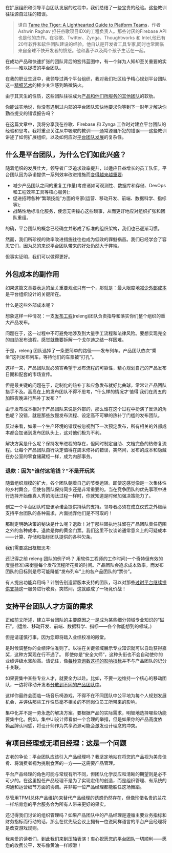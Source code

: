 <!--
title:驯服老虎：平台团队的趣味指南
cover: https://cdn.thenewstack.io/media/2023/11/f2851fb0-tiger-5256833_1280-1024x682.jpg
-->

在扩展组织和引导平台团队发展的过程中，我们总结了一些宝贵的经验。这些教训往往源自过往的错误。

> 译自 [Tame the Tiger: A Lighthearted Guide to Platform Teams](https://thenewstack.io/tame-the-tiger-a-lighthearted-guide-to-platform-teams/)，作者 Ashwin Raghav 担任谷歌项目IDX的工程负责人。那些讨厌的Firebase API也是他的杰作。在谷歌、Twitter、Zynga、Thoughtworks 和 Intel,他已有20年软件和软件团队建设的经验。他自认是开发者工具专家,同时也常面临来自全球不快开发者的愤怒。他和妻子以及两个孩子生活在一起。

在成功产品和快速扩张的团队背后的宏伟蓝图中，有一个鲜为人知却至关重要的实体——难以捉摸的平台团队。

在我的职业生涯中，我领导过两个平台组织，我对我们社区给予精心规划平台团队这一[精细艺术](https://thenewstack.io/high-performing-devops-teams-build-self-service-platforms/)的稀少关注感到略微恼火。

由于其天生的性质，这些团队往往成为[产品和他们所服务的其他团队](https://thenewstack.io/why-you-should-run-your-platform-team-like-a-product-team/)的软肋。

你能诚实地说，你没有遇到过内部的平台团队欢快地要求你等到下一财年才解决你勤奋提交的错误报告吗？

在这篇文章中，我将分享我在谷歌、Firebase 和 Zynga 工作时对建立平台团队的经验和思考。我将重点关注从中吸取的教训——通常源自所犯的错误——这些教训讲述了如何扩展组织，以及如何应对[平台团队发展](https://thenewstack.io/platform-teams-adopt-these-7-developer-productivity-drivers/)的复杂性。

## 什么是平台团队，为什么它们如此兴盛？

随着组织的发展壮大，领导者广泛追求效率提升，以适应日益增长的员工队伍。平台团队因为承诺提供一系列效率改进措施而[变得越来越重要](https://thenewstack.io/humanitec-the-golden-path-to-platform-engineering/):

- 减少产品团队之间的重复工作量(考虑诸如可观测性、数据库和存储、DevOps 和工程效率工具等核心服务);
- 促进招聘各种“繁琐技能”方面的专家(运营、移动开发、前端、数据科学、指标等);
- 战略性地标准化服务，使您无需操心这些琐事，从而更好地应对组织扩张和团队重组。

的确，平台团队的概念已经确立并形成了标准的组织架构，我们也已逐渐习惯。

然而，我们所珍视的效率改进措施往往也成为低效的罪魁祸首。我们已经学会了容忍它们，因为总的来说平台团队带来的好处仍然大于弊端。

但事实证明，我们可以做得更好。

## 外包成本的副作用

如果这篇文章要表达的至关重要观点只有一个，那就是：最大限度地[减少外部成本](https://thenewstack.io/factor-cost-efficiency-into-platform-engineering-for-growth-profitability/)是平台组织设计的关键所在。

什么是这些外部成本呢？

想象这样一种情况：一支[发布工程](https://thenewstack.io/setting-kubernetes-standards-with-platform-engineering/)(releng)团队负责指导和落实你们整个组织的重大产品发布。

问题在于，这一过程中不可避免地涉及到大量手工流程和法律风险。要想实现完全的自助发布流程，感觉就像要拆解一个戈尔迪之结一样困难。

于是，releng 团队选择了一条更简单的路径——发布列车。产品团队依次“乘坐”这列发布列车，等待他们的车票被“打孔”。

这样一来，产品团队就必须寄希望于发布流程的可靠性，精心规划自己的产品发布日期和配套的市场宣传。

但是最关键的问题在于，定制化的热补丁和应急发布就好比曲球，常常让产品团队措手不及。高高在上的发布团队不得不思考，“什么样的情况才‘值得’我们在周五的加班夜晚进行热补丁发布？”

由于发布成本相对于产品团队来说是外部的，那么谁在这个过程中扮演了反派的角色呢？没错，就是那些放慢发布流程、设定高不可攀的热补丁门槛的发布团队。

反过来看，如果一个生产环境的错误被忽视到下一次预定发布，所有相关的外部成本都会加诸到发布团队头上，这对他们极为不利。

解决方案是什么呢？保持发布进程的存在，但同时制定自助、文档完备的热修复流程。让每个产品团队自行决定值得在周末修补的错误，突然间，发布的成本和隐藏在办公室的零食储藏柜一样，成为内部事务。

### 退款：因为“谁付这笔钱？”不是开玩笑

随着组织规模的扩大，各个团队朝着自己的节奏运转。即使这感觉像是一次集体性的乡村舞会，但使各团队保持同步还是非常重要的。当在竞争团队的优先事项中进行选择开始像真人秀的淘汰过程一样时，你就知道是时候加强决策能力了。

创立一个平台团队时应该承诺会提供持续的支持。领导者必须在成立仪式之外继续支持平台团队的各种需求，片面抛弃他们是不可取的！

那制定明确决策的秘诀是什么呢？退款！对于那些固执地驻留在产品团队责任范围之外的各种成本，退款是你的黄金门票。我们这里不仅谈论通常意义上的可疑成本——计算、存储和指标团队提供的各种欠条。

我们需要跳出框框思考:

还记得之前 releng 团队的例子吗？ 用软件工程师的工作时间(一个奇特但有效的度量标准)来衡量每个发布流程所花费的时间。产品团队会追求成本效率，而发布团队的目标则是尽可能降低“发布列车”上的各产品团队的“票价”。

有人提出功能弃用吗？计划告别遗留版本支持的团队，可以对那些[过时平台继续提供支持](https://thenewstack.io/how-team-topologies-supports-platform-engineering/)这一服务进行收费。突然间，这就酿成了一场竞价战！

## 支持平台团队人才方面的需求

正如前文所述，建立平台团队的主要原因之一是成为某些细分领域专业知识的“磁石”。(运维、移动开发、前端、数据科学、指标——各个你能想到的领域。)

但是请谨慎行事，因为您即将踏入业绩校准的殿堂。

是时候调整你的业绩评估准则了。以往在关键领域展示专业知识就可以自动获得嘉奖，这种方案现在行不通了。 即使你是“安全大师”，这种头衔也不会自动使你的业绩评级水涨船高。请记住，像[每秒查询数这样的影响指标](https://thenewstack.io/navigating-the-high-concurrency-challenges-of-user-facing-analytics/)并不与产品团队的记分卡关联。

如果要集中某些专业人才，就要全力以赴。比如，不要一边维持一个核心的移动团队，一边将移动开发者[分散到不同的产品团队中](https://thenewstack.io/scaling-a-backstage-developer-portal-for-a-finserv-dev-team/)。

这样你最终会面临一场音乐椅游戏，不得不在不同团队中公平地为每个人规划发展机会，并评估那些工作性质毫不相关的不同岗位员工所带来的影响。

集中化并不是一劳永逸的解决方案。要根据产品的实际需求，明智地选择哪些功能要集中化。例如，集中UI设计师看似一个合理的举措，但是如果你的产品高度依赖品牌认同感，将设计师作为共享资源可能会激发设计理念的冲突。

## 有项目经理或无项目经理：这是一个问题

古老的争论：平台团队应该引入产品经理吗？我坚定地站在将您的产品视为美食佳肴、将消费者视为挑剔食客的一方——这需要产品管理。

平台产品经理的角色可能与常规有所不同，但团队化学反应和清晰的期望则是必不可少的。在这里担任产品经理不是为了实现宏伟的创造，而是组织管理、有系统的沟通和运营细节方面的协调。并非每一位产品经理都能胜任这场舞蹈。

尽管用TPM(总体产品维护)来替代产品经理的诱惑仍然存在，但像珍惜名贵的兰花一样培育您的平台服务会为所有人带来更好的果实。

还记得我们讨论的组织管理吗？如果产品团队中的产品经理是遵循主要业务指标和财务指标而行动的话，那么在优先级会议上拥有一位说同样语言的平台产品经理将是改变游戏规则。

我亲爱的读者们，到此我们来到压轴表演！衷心祝愿您的[平台团队](https://thenewstack.io/infrastructure-as-code-or-cloud-platforms-you-decide/)一切顺利——愿您的收费公平，发布像黄油一样顺滑！
